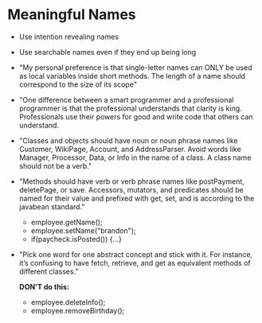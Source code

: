 # Meaningful Names

-   Use intention revealing names
-   Use searchable names even if they end up being long
-   "My personal preference is that single-letter names can ONLY be used as local variables inside short methods. The length of a name should correspond to the size of its scope"

-   "One difference between a smart programmer and a professional programmer is that
    the professional understands that clarity is king. Professionals use their powers for good
    and write code that others can understand.

-   "Classes and objects should have noun or noun phrase names like Customer, WikiPage,
    Account, and AddressParser. Avoid words like Manager, Processor, Data, or Info in the name
    of a class. A class name should not be a verb."

-   "Methods should have verb or verb phrase names like postPayment, deletePage, or save.
    Accessors, mutators, and predicates should be named for their value and prefixed with get,
    set, and is according to the javabean standard."

    -   employee.getName();
    -   employee.setName("brandon");
    -   if(paycheck.isPosted()) {...}

-   "Pick one word for one abstract concept and stick with it. For instance, it’s confusing to
    have fetch, retrieve, and get as equivalent methods of different classes."

    **DON'T do this:**

    -   employee.deleteInfo();
    -   employee.removeBirthday();
